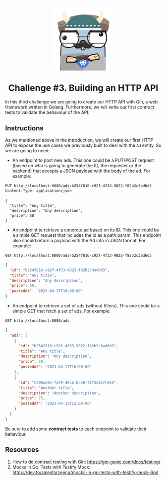 <p align="center">
    <img alt="&quot;a random gopher created by gopherize.me&quot;" src="../../img/gopher-challenge-3.png" width="200px" style="display: block; margin: 0 auto"/>
</p>

<h1 align="center" style="text-align: center;">
  Challenge #3. Building an HTTP API
</h1>

In this third challenge we are going to create our HTTP API with Gin, a web framework written in Golang. Furthermore, we
will write our first contract tests to validate the behaviour of the API.

## Instructions

As we mentioned above in the introduction, we will create our first HTTP API to expose the use cases we previously built
to deal with the `Ad` entity. So we are going to need:

* An endpoint to post new ads. This one could be a PUT\POST request (based on who is going to generate the ID, the
requester or the backend) that accepts a JSON payload with the body of the ad. For example:

````http request
PUT http://localhost:8080/ads/b254f816-c92f-4f33-9822-f82b2c3ad6d3
Content-Type: application/json

{
  "title": "Any title",
  "description": "Any description",
  "price": 50
}
````

* An endpoint to retrieve a concrete ad based on its ID. This one could be a simple GET request that includes the id as 
a path param. This endpoint also should return a payload with the Ad info in JSON format. For example:
````http request
GET http://localhost:8080/ads/b254f816-c92f-4f33-9822-f82b2c3ad6d3
````
````json
{
  "id": "b254f816-c92f-4f33-9822-f82b2c3ad6d3",
  "title": "Any title",
  "description": "Any description",
  "price": 50,
  "postedAt": "2023-04-17T16:00:00"
}
````
* An endpoint to retrieve a set of ads (without filters). This one could be a simple GET that fetch a set of ads.
For example:

````http request
GET http://localhost:8080/ads
````
````json
{
  "ads": [
    {
      "id": "b254f816-c92f-4f33-9822-f82b2c3ad6d3",
      "title": "Any title",
      "description": "Any description",
      "price": 50,
      "postedAt": "2023-04-17T16:00:00"
    },
    {
      "id": "c500aa9e-fa70-40cb-bce0-71f5e157c565",
      "title": "Another title",
      "description": "Another description",
      "price": 75,
      "postedAt": "2023-04-15T12:00:00"
    }
  ]
}
````
Be sure to add some **contract tests** to each endpoint to validate their behaviour.


## Resources
1. How to do contract testing with Gin: https://gin-gonic.com/docs/testing/
2. Mocks in Go. Tests with Testify Mock: https://dev.to/salesforceeng/mocks-in-go-tests-with-testify-mock-6pd
